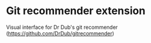 # Git recommender extension

Visual interface for Dr Dub's git recommender (https://github.com/DrDub/gitrecommender)
